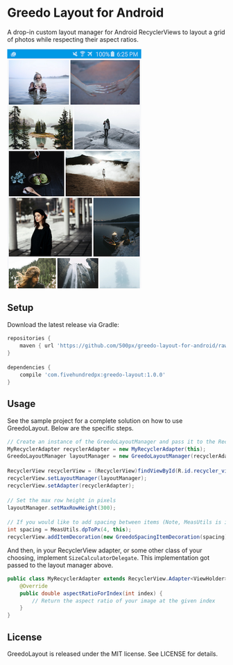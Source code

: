 # Greedo Layout for Android
A drop-in custom layout manager for Android RecyclerViews to layout a grid of photos while respecting their aspect ratios.

![image](screenshot.png)

## Setup
Download the latest release via Gradle:
``` groovy
repositories {
	maven { url 'https://github.com/500px/greedo-layout-for-android/raw/master/releases/' }
}

dependencies {
	compile 'com.fivehundredpx:greedo-layout:1.0.0'
}
```

## Usage
See the sample project for a complete solution on how to use GreedoLayout. Below are the specific steps.

```java
// Create an instance of the GreedoLayoutManager and pass it to the RecyclerView
MyRecyclerAdapter recyclerAdapter = new MyRecyclerAdapter(this);
GreedoLayoutManager layoutManager = new GreedoLayoutManager(recyclerAdapter);

RecyclerView recyclerView = (RecyclerView)findViewById(R.id.recycler_view);
recyclerView.setLayoutManager(layoutManager);
recyclerView.setAdapter(recyclerAdapter);

// Set the max row height in pixels
layoutManager.setMaxRowHeight(300);

// If you would like to add spacing between items (Note, MeasUtils is in the sample project)
int spacing = MeasUtils.dpToPx(4, this);
recyclerView.addItemDecoration(new GreedoSpacingItemDecoration(spacing));
```

And then, in your RecyclerView adapter, or some other class of your choosing, implement `SizeCalculatorDelegate`. This implementation got passed to the layout manager above.
```java
public class MyRecyclerAdapter extends RecyclerView.Adapter<ViewHolder> implements SizeCalculatorDelegate {
    @Override
    public double aspectRatioForIndex(int index) {
    	// Return the aspect ratio of your image at the given index
    }
}
```

## License
GreedoLayout is released under the MIT license. See LICENSE for details.
